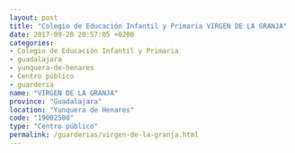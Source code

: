 ```yaml
---
layout: post
title: "Colegio de Educación Infantil y Primaria VIRGEN DE LA GRANJA"
date: 2017-09-20 20:57:05 +0200
categories:
- Colegio de Educación Infantil y Primaria
- guadalajara
- yunquera-de-henares
- Centro público
- guarderia
name: "VIRGEN DE LA GRANJA"
province: "Guadalajara"
location: "Yunquera de Henares"
code: "19002500"
type: "Centro público"
permalink: /guarderias/virgen-de-la-granja.html
---
```

